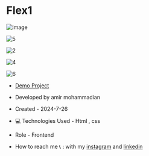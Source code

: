 # Flex1

![image](https://github.com/user-attachments/assets/42482050-9a12-4575-ba43-9eb21b73b9b9)

![5](https://github.com/user-attachments/assets/0f525e21-a733-47d4-9725-5cde231ea538)

![2](https://github.com/user-attachments/assets/cd718c46-3f9c-4002-8904-7ec39becaea7)

![4](https://github.com/user-attachments/assets/382bc418-9861-43b3-beac-262fd6d868e0)

![6](https://github.com/user-attachments/assets/893dc8d0-e980-4fd4-ac83-33db033269f4)

- [Demo Project](https://amirmohammadianaftah.github.io/Flex1/)

- Developed by amir mohammadian

- Created - 2024-7-26

- 💻 Technologies Used - Html , css 

- Role - Frontend

- How to reach me 📞 : with my [instagram](https://www.instagram.com/amirmohammadian.web) and [linkedin](https://www.linkedin.com/in/amir-mohammadian-aa571b31b/)
